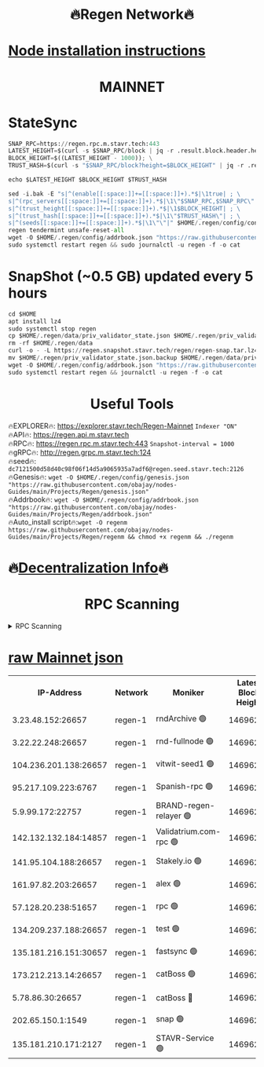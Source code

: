 <h1 align="center"> 🔥Regen Network🔥</h1>

[Node installation instructions](https://github.com/obajay/nodes-Guides/tree/main/Projects/Regen)
=
<h1 align="center"> MAINNET</h1>

# StateSync
```python
SNAP_RPC=https://regen.rpc.m.stavr.tech:443
LATEST_HEIGHT=$(curl -s $SNAP_RPC/block | jq -r .result.block.header.height); \
BLOCK_HEIGHT=$((LATEST_HEIGHT - 1000)); \
TRUST_HASH=$(curl -s "$SNAP_RPC/block?height=$BLOCK_HEIGHT" | jq -r .result.block_id.hash)

echo $LATEST_HEIGHT $BLOCK_HEIGHT $TRUST_HASH

sed -i.bak -E "s|^(enable[[:space:]]+=[[:space:]]+).*$|\1true| ; \
s|^(rpc_servers[[:space:]]+=[[:space:]]+).*$|\1\"$SNAP_RPC,$SNAP_RPC\"| ; \
s|^(trust_height[[:space:]]+=[[:space:]]+).*$|\1$BLOCK_HEIGHT| ; \
s|^(trust_hash[[:space:]]+=[[:space:]]+).*$|\1\"$TRUST_HASH\"| ; \
s|^(seeds[[:space:]]+=[[:space:]]+).*$|\1\"\"|" $HOME/.regen/config/config.toml
regen tendermint unsafe-reset-all
wget -O $HOME/.regen/config/addrbook.json "https://raw.githubusercontent.com/obajay/nodes-Guides/main/Projects/Regen/addrbook.json"
sudo systemctl restart regen && sudo journalctl -u regen -f -o cat
```
# SnapShot (~0.5 GB) updated every 5 hours
```python
cd $HOME
apt install lz4
sudo systemctl stop regen
cp $HOME/.regen/data/priv_validator_state.json $HOME/.regen/priv_validator_state.json.backup
rm -rf $HOME/.regen/data
curl -o - -L https://regen.snapshot.stavr.tech/regen/regen-snap.tar.lz4 | lz4 -c -d - | tar -x -C $HOME/.regen --strip-components 2
mv $HOME/.regen/priv_validator_state.json.backup $HOME/.regen/data/priv_validator_state.json
wget -O $HOME/.regen/config/addrbook.json "https://raw.githubusercontent.com/obajay/nodes-Guides/main/Projects/Regen/addrbook.json"
sudo systemctl restart regen && journalctl -u regen -f -o cat
```

 <h1 align="center"> Useful Tools</h1>

🔥EXPLORER🔥:     https://explorer.stavr.tech/Regen-Mainnet        `Indexer "ON"` \
🔥API🔥:          https://regen.api.m.stavr.tech \
🔥RPC🔥:          https://regen.rpc.m.stavr.tech:443              `Snapshot-interval = 1000` \
🔥gRPC🔥:         http://regen.grpc.m.stavr.tech:124 \
🔥seed🔥:      `dc7121500d58d40c98f06f14d5a9065935a7adf6@regen.seed.stavr.tech:2126` \
🔥Genesis🔥:   `wget -O $HOME/.regen/config/genesis.json "https://raw.githubusercontent.com/obajay/nodes-Guides/main/Projects/Regen/genesis.json"` \
🔥Addrbook🔥:  `wget -O $HOME/.regen/config/addrbook.json "https://raw.githubusercontent.com/obajay/nodes-Guides/main/Projects/Regen/addrbook.json"` \
🔥Auto_install script🔥:`wget -O regenm https://raw.githubusercontent.com/obajay/nodes-Guides/main/Projects/Regen/regenm && chmod +x regenm && ./regenm`

🔥[Decentralization Info](https://github.com/obajay/StateSync-snapshots/tree/main/Projects/Regen/Decentralization)🔥
=
<h1 align="center"> RPC Scanning</h1>

<details>
<summary>RPC Scanning</summary>

<h2 align="center"> We scan nodes in real time every 4 hours. And we provide the final result of RPC endpoints.
We cannot influence the operation of these nodes in any way. </h2>


```python
If Voting Power is higher than 0 --> then the Node is a validator of the network and may be subject to attack and be a potential threat to the chain.
```
```python
We marked such validators with a red symbol
```

</details>

[raw Mainnet json](https://rpc-check.regenm.stavr.tech/regenm/rpc-regenm-result.json)
=


<table><tr><th>IP-Address</th><th>Network</th><th>Moniker</th><th>Latest Block Height</th><th>Earliest Block Height</th><th>Catching Up</th><th>Tx Index</th><th>Voting Power</th><th>Scan Time</th></tr><tr><td>3.23.48.152:26657</td><td>regen-1</td><td>rndArchive 🟢</td><td>14696241</td><td>1</td><td>False</td><td>on</td><td>0</td><td>2024-02-14T19:29:16.653143711UTC</td></tr><tr><td>3.22.22.248:26657</td><td>regen-1</td><td>rnd-fullnode 🟢</td><td>14696241</td><td>4134001</td><td>False</td><td>on</td><td>0</td><td>2024-02-14T19:29:13.852004342UTC</td></tr><tr><td>104.236.201.138:26657</td><td>regen-1</td><td>vitwit-seed1 🟢</td><td>14696236</td><td>8943001</td><td>False</td><td>on</td><td>0</td><td>2024-02-14T19:28:45.996041679UTC</td></tr><tr><td>95.217.109.223:6767</td><td>regen-1</td><td>Spanish-rpc 🟢</td><td>14696245</td><td>10068001</td><td>False</td><td>on</td><td>0</td><td>2024-02-14T19:29:37.290329582UTC</td></tr><tr><td>5.9.99.172:22757</td><td>regen-1</td><td>BRAND-regen-relayer 🟢</td><td>14696245</td><td>10782501</td><td>False</td><td>on</td><td>0</td><td>2024-02-14T19:29:39.831002858UTC</td></tr><tr><td>142.132.132.184:14857</td><td>regen-1</td><td>Validatrium.com-rpc 🟢</td><td>14696245</td><td>11175001</td><td>False</td><td>on</td><td>0</td><td>2024-02-14T19:29:39.587165036UTC</td></tr><tr><td>141.95.104.188:26657</td><td>regen-1</td><td>Stakely.io 🟢</td><td>14696239</td><td>13442501</td><td>False</td><td>on</td><td>0</td><td>2024-02-14T19:29:04.906617452UTC</td></tr><tr><td>161.97.82.203:26657</td><td>regen-1</td><td>alex 🟢</td><td>14696243</td><td>13992001</td><td>False</td><td>on</td><td>0</td><td>2024-02-14T19:29:26.297807906UTC</td></tr><tr><td>57.128.20.238:51657</td><td>regen-1</td><td>rpc 🟢</td><td>14696244</td><td>13992001</td><td>False</td><td>on</td><td>0</td><td>2024-02-14T19:29:32.688514132UTC</td></tr><tr><td>134.209.237.188:26657</td><td>regen-1</td><td>test 🟢</td><td>14696247</td><td>13992001</td><td>False</td><td>on</td><td>0</td><td>2024-02-14T19:29:48.546299476UTC</td></tr><tr><td>135.181.216.151:30657</td><td>regen-1</td><td>fastsync 🟢</td><td>14696243</td><td>14457001</td><td>False</td><td>off</td><td>0</td><td>2024-02-14T19:29:25.878961211UTC</td></tr><tr><td>173.212.213.14:26657</td><td>regen-1</td><td>catBoss 🟢</td><td>14696241</td><td>14577001</td><td>False</td><td>on</td><td>0</td><td>2024-02-14T19:29:17.011323178UTC</td></tr><tr><td>5.78.86.30:26657</td><td>regen-1</td><td>catBoss 🔴</td><td>14696248</td><td>14650701</td><td>False</td><td>on</td><td>9094839830</td><td>2024-02-14T19:29:57.753798374UTC</td></tr><tr><td>202.65.150.1:1549</td><td>regen-1</td><td>snap 🟢</td><td>14696253</td><td>14691648</td><td>False</td><td>on</td><td>0</td><td>2024-02-14T19:30:23.622021060UTC</td></tr><tr><td>135.181.210.171:2127</td><td>regen-1</td><td>STAVR-Service 🟢</td><td>14696249</td><td>14695501</td><td>False</td><td>on</td><td>0</td><td>2024-02-14T19:30:02.236006113UTC</td></tr></table>